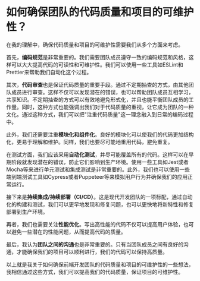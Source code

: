 # 如何确保团队的代码质量和项目的可维护性？

在我的理解中，确保代码质量和项目的可维护性需要我们从多个方面来考虑。

首先，**编码规范**是非常重要的。我们需要团队成员遵守一致的编码规范和风格，这样可以大大提高代码的可读性和可维护性。我们可以使用一些工具如ESLint和Prettier来帮助我们自动化这个过程。

其次，**代码审查**也是保证代码质量的重要手段。通过不定期抽查的方式，由其他团队成员进行审查。这样不仅可以发现潜在的错误，也可以帮助团队成员互相学习，共享知识。不定期抽查的方式可以有效地避免形式化，并且也能平衡团队成员的工作量。同时，这种方式也能强调出我们对于代码质量的重视，让它成为团队的一种文化。通过这种方式，我们可以把"注重代码质量"这一理念融入到日常的编码过程中。

此外，我们还需要注重**模块化和组件化**。良好的模块化可以使我们的代码更加结构化，更易于理解和维护。同样，我们也要尽可能地重用代码，避免重复。

在测试方面，我们应该采用**自动化测试**，并尽可能覆盖所有的代码。这样可以在早期阶段就发现潜在的错误，防止它们影响到生产环境。使用一些工具如Jest或者Mocha等来进行单元测试和集成测试是非常重要的。此外，我们也可以使用一些端到端测试工具如Cypress或者Puppeteer等来模拟用户行为并确保我们的应用正常运行。

接下来是**持续集成/持续部署（CI/CD）**。这是现代开发团队的一项标配，通过自动化的构建和测试，我们可以更早地发现和修复问题，也可以更快地将新特性和修复部署到生产环境。

再者，我们也需要关注**性能优化**。写出高性能的代码不仅可以提高用户体验，也可以避免一些潜在的性能问题，从而提高代码的质量。

最后，我认为**团队之间的沟通**也是非常重要的。只有当团队成员之间有良好的沟通，才能确保我们的项目可以顺利进行，我们的代码可以保持高质量。

以上就是我关于如何确保前端开发团队的代码质量和项目的可维护性的一些想法，我相信通过这些方式，我们可以提高我们的代码质量，保证项目的可维护性。

